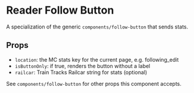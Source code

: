 # Reader Follow Button

A specialization of the generic `components/follow-button` that sends stats.

## Props

- `location`: the MC stats key for the current page, e.g. following_edit
- `isButtonOnly`: if true, renders the button without a label
- `railcar`: Train Tracks Railcar string for stats (optional)

See `components/follow-button` for other props this component accepts.
